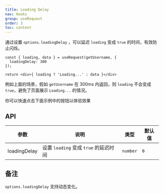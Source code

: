 ```yaml
---
title: Loading Delay
nav: Hooks
group: useRequest
order: 3
toc: content
---
```


通过设置 `options.loadingDelay` ，可以延迟 `loading` 变成 `true` 的时间，有效防止闪烁。

```tsx | pure
const { loading, data } = useRequest(getUsername, {
  loadingDelay: 300
});

return <div>{ loading ? 'Loading...' : data }</div>
```

例如上面的场景，假如 `getUsername` 在 300ms 内返回，则 `loading` 不会变成 `true`，避免了页面展示 `Loading...` 的情况。

你可以快速点击下面示例中的按钮以体验效果

<code src="./demo/loadingDelay.tsx"></code>

## API

| 参数         | 说明                                  | 类型     | 默认值 |
| ------------ | ------------------------------------- | -------- | ------ |
| loadingDelay | 设置 `loading` 变成 `true` 的延迟时间 | `number` | `0`    |

## 备注

`options.loadingDelay` 支持动态变化。
